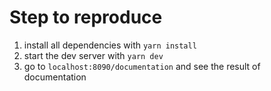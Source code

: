 # Step to reproduce

1. install all dependencies with `yarn install`
2. start the dev server with `yarn dev`
3. go to `localhost:8090/documentation` and see the result of documentation
